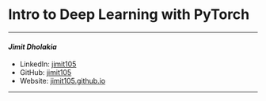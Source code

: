 # Intro to Deep Learning with PyTorch

---
#### *Jimit Dholakia*

* LinkedIn: [jimit105](https://in.linkedin.com/in/jimit105 "LinkedIn Profile")
* GitHub: [jimit105](https://github.com/jimit105 "GitHub Profile")
* Website: [jimit105.github.io](https://jimit105.github.io/?utm_source=github&utm_medium=repo "Website")

---

